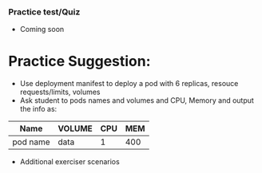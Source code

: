 ### Practice test/Quiz
- Coming soon
# Practice Suggestion:
  - Use deployment manifest to deploy a pod with 6 replicas, resouce requests/limits, volumes
  - Ask student to pods names and volumes and CPU, Memory and output the info as:
  
 | Name | VOLUME | CPU | MEM|
   |------|--------|-----|---|
   |pod name| data| 1    | 400|


- Additional exerciser scenarios

